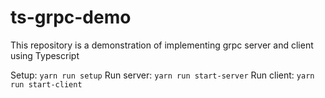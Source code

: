 # ts-grpc-demo

This repository is a demonstration of implementing grpc server and client using Typescript

Setup: `yarn run setup`
Run server: `yarn run start-server`
Run client: `yarn run start-client`
